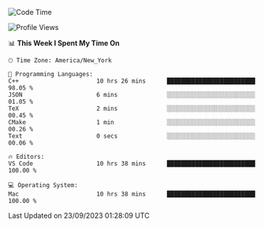<!--START_SECTION:waka-->
![Code Time](http://img.shields.io/badge/Code%20Time-528%20hrs%2035%20mins-blue)

![Profile Views](http://img.shields.io/badge/Profile%20Views-0-blue)

📊 **This Week I Spent My Time On** 

```text
🕑︎ Time Zone: America/New_York

💬 Programming Languages: 
C++                      10 hrs 26 mins      █████████████████████████   98.05 % 
JSON                     6 mins              ░░░░░░░░░░░░░░░░░░░░░░░░░   01.05 % 
TeX                      2 mins              ░░░░░░░░░░░░░░░░░░░░░░░░░   00.45 % 
CMake                    1 min               ░░░░░░░░░░░░░░░░░░░░░░░░░   00.26 % 
Text                     0 secs              ░░░░░░░░░░░░░░░░░░░░░░░░░   00.06 % 

🔥 Editors: 
VS Code                  10 hrs 38 mins      █████████████████████████   100.00 % 

💻 Operating System: 
Mac                      10 hrs 38 mins      █████████████████████████   100.00 % 
```


 Last Updated on 23/09/2023 01:28:09 UTC
<!--END_SECTION:waka-->
